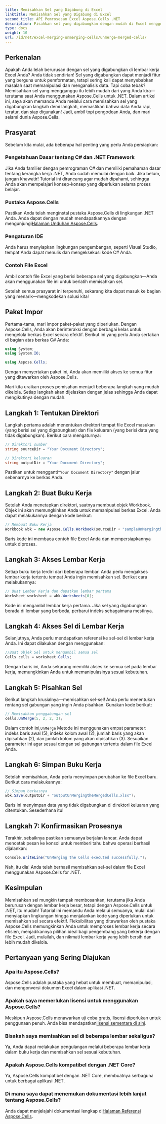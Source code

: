 ```yaml
---
title: Memisahkan Sel yang Digabung di Excel
linktitle: Memisahkan Sel yang Digabung di Excel
second_title: API Pemrosesan Excel Aspose.Cells .NET
description: Pisahkan sel yang digabungkan dengan mudah di Excel menggunakan Aspose.Cells for .NET. Ikuti panduan langkah demi langkah kami untuk membuat spreadsheet yang lebih baik.
type: docs
weight: 10
url: /id/net/excel-merging-unmerging-cells/unmerge-merged-cells/
---
```

## Perkenalan

Apakah Anda lelah berurusan dengan sel yang digabungkan di lembar kerja Excel Anda? Anda tidak sendirian! Sel yang digabungkan dapat menjadi fitur yang berguna untuk pemformatan, tetapi sering kali dapat menyebabkan masalah saat memanipulasi dan menganalisis data. Tapi coba tebak? Memisahkan sel yang mengganggu itu lebih mudah dari yang Anda kira—terutama saat Anda menggunakan Aspose.Cells untuk .NET. Dalam artikel ini, saya akan memandu Anda melalui cara memisahkan sel yang digabungkan langkah demi langkah, memastikan bahwa data Anda rapi, teratur, dan siap digunakan! Jadi, ambil topi pengodean Anda, dan mari selami dunia Aspose.Cells.

## Prasyarat

Sebelum kita mulai, ada beberapa hal penting yang perlu Anda persiapkan:

### Pengetahuan Dasar tentang C# dan .NET Framework
Jika Anda familier dengan pemrograman C# dan memiliki pemahaman dasar tentang kerangka kerja .NET, Anda sudah memulai dengan baik. Jika belum, jangan khawatir! Tutorial ini dirancang agar mudah dipahami, sehingga Anda akan mempelajari konsep-konsep yang diperlukan selama proses belajar.

### Pustaka Aspose.Cells
Pastikan Anda telah menginstal pustaka Aspose.Cells di lingkungan .NET Anda. Anda dapat dengan mudah mendapatkannya dengan mengunjungi[Halaman Unduhan Aspose.Cells](https://releases.aspose.com/cells/net/).

### Pengaturan IDE
Anda harus menyiapkan lingkungan pengembangan, seperti Visual Studio, tempat Anda dapat menulis dan mengeksekusi kode C# Anda.

### Contoh File Excel
Ambil contoh file Excel yang berisi beberapa sel yang digabungkan—Anda akan menggunakan file ini untuk berlatih memisahkan sel.

Setelah semua prasyarat ini terpenuhi, sekarang kita dapat masuk ke bagian yang menarik—mengkodekan solusi kita!

## Paket Impor

Pertama-tama, mari impor paket-paket yang diperlukan. Dengan Aspose.Cells, Anda akan berinteraksi dengan berbagai kelas untuk mengelola berkas Excel secara efektif. Berikut ini yang perlu Anda sertakan di bagian atas berkas C# Anda:

```csharp
using System;
using System.IO;

using Aspose.Cells;
```

Dengan menyertakan paket ini, Anda akan memiliki akses ke semua fitur yang ditawarkan oleh Aspose.Cells.

Mari kita uraikan proses pemisahan menjadi beberapa langkah yang mudah dikelola. Setiap langkah akan dijelaskan dengan jelas sehingga Anda dapat mengikutinya dengan mudah.

## Langkah 1: Tentukan Direktori

Langkah pertama adalah menentukan direktori tempat file Excel masukan (yang berisi sel yang digabungkan) dan file keluaran (yang berisi data yang tidak digabungkan). Berikut cara mengaturnya:

```csharp
// Direktori sumber
string sourceDir = "Your Document Directory"; 

// Direktori keluaran
string outputDir = "Your Document Directory"; 
```

 Pastikan untuk mengganti`"Your Document Directory"` dengan jalur sebenarnya ke berkas Anda.

## Langkah 2: Buat Buku Kerja

Setelah Anda menetapkan direktori, saatnya membuat objek Workbook. Objek ini akan memungkinkan Anda untuk memanipulasi berkas Excel. Anda dapat melakukannya dengan kode berikut:

```csharp
// Membuat Buku Kerja
Workbook wbk = new Aspose.Cells.Workbook(sourceDir + "sampleUnMergingtheMergedCells.xlsx");
```

Baris kode ini membaca contoh file Excel Anda dan mempersiapkannya untuk diproses. 

## Langkah 3: Akses Lembar Kerja

Setiap buku kerja terdiri dari beberapa lembar. Anda perlu mengakses lembar kerja tertentu tempat Anda ingin memisahkan sel. Berikut cara melakukannya:

```csharp
// Buat Lembar Kerja dan dapatkan lembar pertama
Worksheet worksheet = wbk.Worksheets[0];
```

Kode ini mengambil lembar kerja pertama. Jika sel yang digabungkan berada di lembar yang berbeda, perbarui indeks sebagaimana mestinya.

## Langkah 4: Akses Sel di Lembar Kerja

Selanjutnya, Anda perlu mendapatkan referensi ke sel-sel di lembar kerja Anda. Ini dapat dilakukan dengan menggunakan:

```csharp
//Buat objek Sel untuk mengambil semua sel
Cells cells = worksheet.Cells;
```

Dengan baris ini, Anda sekarang memiliki akses ke semua sel pada lembar kerja, memungkinkan Anda untuk memanipulasinya sesuai kebutuhan.

## Langkah 5: Pisahkan Sel

Berikut langkah krusialnya—memisahkan sel-sel! Anda perlu menentukan rentang sel gabungan yang ingin Anda pisahkan. Gunakan kode berikut:

```csharp
// Memisahkan penggabungan sel
cells.UnMerge(5, 2, 2, 3);
```

 Dalam contoh ini,`UnMerge` Metode ini menggunakan empat parameter: indeks baris awal (5), indeks kolom awal (2), jumlah baris yang akan dipisahkan (2), dan jumlah kolom yang akan dipisahkan (3). Sesuaikan parameter ini agar sesuai dengan sel gabungan tertentu dalam file Excel Anda.

## Langkah 6: Simpan Buku Kerja

Setelah memisahkan, Anda perlu menyimpan perubahan ke file Excel baru. Berikut cara melakukannya:

```csharp
// Simpan berkasnya
wbk.Save(outputDir + "outputUnMergingtheMergedCells.xlsx");
```

Baris ini menyimpan data yang tidak digabungkan di direktori keluaran yang ditentukan. Sesederhana itu!

## Langkah 7: Konfirmasikan Prosesnya

Terakhir, sebaiknya pastikan semuanya berjalan lancar. Anda dapat mencetak pesan ke konsol untuk memberi tahu bahwa operasi berhasil dijalankan:

```csharp
Console.WriteLine("UnMerging the Cells executed successfully.");
```

Nah, itu dia! Anda telah berhasil memisahkan sel-sel dalam file Excel menggunakan Aspose.Cells for .NET.

## Kesimpulan

Memisahkan sel mungkin tampak membosankan, terutama jika Anda berurusan dengan lembar kerja besar, tetapi dengan Aspose.Cells untuk .NET, itu mudah! Tutorial ini memandu Anda melalui semuanya, mulai dari menyiapkan lingkungan hingga menjalankan kode yang diperlukan untuk memisahkan sel secara efektif. Fleksibilitas yang ditawarkan oleh pustaka Aspose.Cells memungkinkan Anda untuk memproses lembar kerja secara efisien, menjadikannya pilihan ideal bagi pengembang yang bekerja dengan file Excel. Jadi, mulailah, dan nikmati lembar kerja yang lebih bersih dan lebih mudah dikelola.

## Pertanyaan yang Sering Diajukan

### Apa itu Aspose.Cells?  
Aspose.Cells adalah pustaka yang hebat untuk membuat, memanipulasi, dan mengonversi dokumen Excel dalam aplikasi .NET.

### Apakah saya memerlukan lisensi untuk menggunakan Aspose.Cells?  
 Meskipun Aspose.Cells menawarkan uji coba gratis, lisensi diperlukan untuk penggunaan penuh. Anda bisa mendapatkan[lisensi sementara di sini](https://purchase.aspose.com/temporary-license/).

### Bisakah saya memisahkan sel di beberapa lembar sekaligus?  
Ya, Anda dapat melakukan pengulangan melalui beberapa lembar kerja dalam buku kerja dan memisahkan sel sesuai kebutuhan.

### Apakah Aspose.Cells kompatibel dengan .NET Core?  
Ya, Aspose.Cells kompatibel dengan .NET Core, membuatnya serbaguna untuk berbagai aplikasi .NET.

### Di mana saya dapat menemukan dokumentasi lebih lanjut tentang Aspose.Cells?  
 Anda dapat menjelajahi dokumentasi lengkap di[Halaman Referensi Aspose.Cells](https://reference.aspose.com/cells/net/).